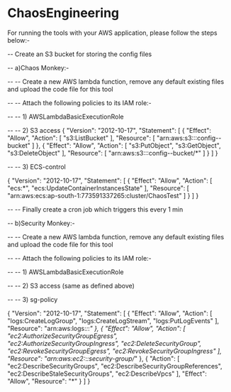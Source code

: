 # ChaosEngineering

For running the tools with your AWS application, please follow the steps below:-

-- Create an S3 bucket for storing the config files

-- a)Chaos Monkey:-

-- -- Create a new AWS lambda function, remove any default existing files and upload the code file for this tool

-- -- Attach the following policies to its IAM role:-

-- -- 1) AWSLambdaBasicExecutionRole

-- -- 2) S3 access
{
    "Version": "2012-10-17",
    "Statement": [
        {
            "Effect": "Allow",
            "Action": [
                "s3:ListBucket"
            ],
            "Resource": [
                "arn:aws:s3:::config--bucket"
            ]
        },
        {
            "Effect": "Allow",
            "Action": [
                "s3:PutObject",
                "s3:GetObject",
                "s3:DeleteObject"
            ],
            "Resource": [
                "arn:aws:s3:::config--bucket/*"
            ]
        }
    ]
}

-- -- 3) ECS-control

{
    "Version": "2012-10-17",
    "Statement": [
        {
            "Effect": "Allow",
            "Action": [
                "ecs:*",
                "ecs:UpdateContainerInstancesState"
            ],
            "Resource": [
                "arn:aws:ecs:ap-south-1:773591337265:cluster/ChaosTest"
            ]
        }
    ]
}

-- -- Finally create a cron job which triggers this every 1 min

-- b)Security Monkey:-

-- -- Create a new AWS lambda function, remove any default existing files and upload the code file for this tool

-- -- Attach the following policies to its IAM role:-

-- -- 1) AWSLambdaBasicExecutionRole

-- -- 2) S3 access (same as defined above)

-- -- 3) sg-policy

{
    "Version": "2012-10-17",
    "Statement": [
        {
            "Effect": "Allow",
            "Action": [
                "logs:CreateLogGroup",
                "logs:CreateLogStream",
                "logs:PutLogEvents"
            ],
            "Resource": "arn:aws:logs:*:*:*"
        },
        {
            "Effect": "Allow",
            "Action": [
                "ec2:AuthorizeSecurityGroupEgress",
                "ec2:AuthorizeSecurityGroupIngress",
                "ec2:DeleteSecurityGroup",
                "ec2:RevokeSecurityGroupEgress",
                "ec2:RevokeSecurityGroupIngress"
            ],
            "Resource": "arn:aws:ec2:*:*:security-group/*"
        },
        {
            "Action": [
                "ec2:DescribeSecurityGroups",
                "ec2:DescribeSecurityGroupReferences",
                "ec2:DescribeStaleSecurityGroups",
                "ec2:DescribeVpcs"
            ],
            "Effect": "Allow",
            "Resource": "*"
        }
    ]
}
